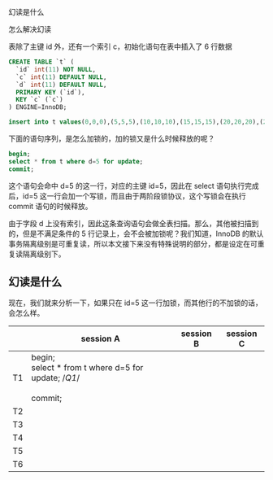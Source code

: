 幻读是什么

怎么解决幻读



表除了主键 id 外，还有一个索引 c，初始化语句在表中插入了 6 行数据

```sql
CREATE TABLE `t` ( 
  `id` int(11) NOT NULL, 
  `c` int(11) DEFAULT NULL, 
  `d` int(11) DEFAULT NULL, 
  PRIMARY KEY (`id`), 
  KEY `c` (`c`)
) ENGINE=InnoDB;

insert into t values(0,0,0),(5,5,5),(10,10,10),(15,15,15),(20,20,20),(25,25,25);
```

下面的语句序列，是怎么加锁的，加的锁又是什么时候释放的呢？

```sql
begin;
select * from t where d=5 for update;
commit;
```

这个语句会命中 d=5 的这一行，对应的主键 id=5，因此在 select 语句执行完成后，id=5 这一行会加一个写锁，而且由于两阶段锁协议，这个写锁会在执行 commit 语句的时候释放。

由于字段 d 上没有索引，因此这条查询语句会做全表扫描。那么，其他被扫描到的，但是不满足条件的 5 行记录上，会不会被加锁呢？我们知道，InnoDB 的默认事务隔离级别是可重复读，所以本文接下来没有特殊说明的部分，都是设定在可重复读隔离级别下。

## 幻读是什么

现在，我们就来分析一下，如果只在 id=5 这一行加锁，而其他行的不加锁的话，会怎么样。

|      | session A                                                    | session B | session C |
| ---- | ------------------------------------------------------------ | --------- | --------- |
| T1   | begin;<br />select * from t where d=5 for update; /*Q1*/<br /><br />commit; |           |           |
| T2   |                                                              |           |           |
| T3   |                                                              |           |           |
| T4   |                                                              |           |           |
| T5   |                                                              |           |           |
| T6   |                                                              |           |           |

